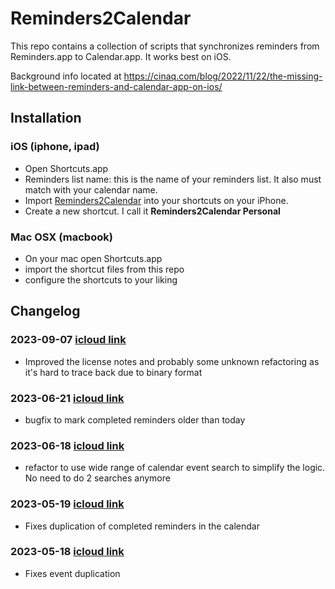 # Reminders2Calendar

This repo contains a collection of scripts that synchronizes reminders from Reminders.app to Calendar.app. It works best on iOS. 

Background info located at https://cinaq.com/blog/2022/11/22/the-missing-link-between-reminders-and-calendar-app-on-ios/

## Installation

### iOS (iphone, ipad)

- Open Shortcuts.app
- Reminders list name: this is the name of your reminders list. It also must match with your calendar name.
- Import [Reminders2Calendar](https://www.icloud.com/shortcuts/310cffa3a4254701bb8ead6ee33e8854) into your shortcuts on your iPhone.
- Create a new shortcut. I call it **Reminders2Calendar Personal**

### Mac OSX (macbook)

- On your mac open Shortcuts.app
- import the shortcut files from this repo
- configure the shortcuts to your liking

## Changelog

### 2023-09-07 [icloud link](https://www.icloud.com/shortcuts/cdfc2070bf7f4c159a1ad6e8a1b66a90)

- Improved the license notes and probably some unknown refactoring as it's hard to trace back due to binary format

### 2023-06-21 [icloud link](https://www.icloud.com/shortcuts/6a2dc180452241409f4ecf067380693a)

- bugfix to mark completed reminders older than today

### 2023-06-18 [icloud link](https://www.icloud.com/shortcuts/310cffa3a4254701bb8ead6ee33e8854)

- refactor to use wide range of calendar event search to simplify the logic. No need to do 2 searches anymore

### 2023-05-19 [icloud link](https://www.icloud.com/shortcuts/8d90c9b4839945df926a8102d8f8d556)
- Fixes duplication of completed reminders in the calendar

### 2023-05-18 [icloud link](https://www.icloud.com/shortcuts/8c7790366cec41828b51a3b806abc4d2)
- Fixes event duplication

